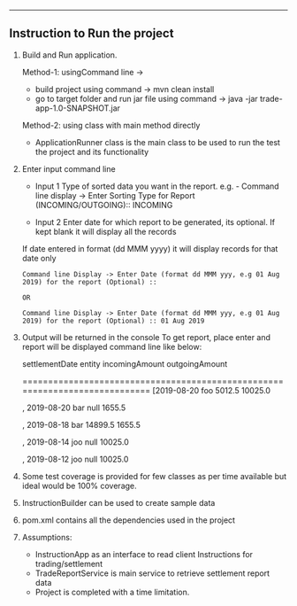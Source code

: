 ------------------------------------------------------------------------------
Instruction to Run the project
------------------------------------------------------------------------------
1. Build and Run application.

   Method-1: usingCommand line ->
    - build project using command -> mvn clean install
    - go to target folder and run jar file using command -> java -jar trade-app-1.0-SNAPSHOT.jar

   Method-2: using class with main method directly
   - ApplicationRunner class is the main class to be used to run the test the project and its functionality

2. Enter input command line

   - Input 1 Type of sorted data you want in the report. e.g. -
        Command line display -> Enter Sorting Type for Report (INCOMING/OUTGOING):: INCOMING

   - Input 2 Enter date for which report to be generated, its optional. If kept blank it will display all the records
    
    If date entered in format (dd MMM yyyy) it will display records for that date only
       
       Command line Display -> Enter Date (format dd MMM yyy, e.g 01 Aug 2019) for the report (Optional) ::
       
       OR
       
       Command line Display -> Enter Date (format dd MMM yyy, e.g 01 Aug 2019) for the report (Optional) :: 01 Aug 2019

3. Output will be returned in the console
    To get report, place enter and report will be displayed command line like below:
    

    settlementDate    entity    incomingAmount    outgoingAmount
    
    ============================================================================
    [2019-08-20        foo        5012.5        10025.0
    
    , 2019-08-20        bar        null        1655.5
    
    , 2019-08-18        bar        14899.5        1655.5
    
    , 2019-08-14        joo        null        10025.0
    
    , 2019-08-12        joo        null        10025.0

4. Some test coverage is provided for few classes as per time available but ideal would be 100% coverage.

5. InstructionBuilder can be used to create sample data

6. pom.xml contains all the dependencies used in the project

7. Assumptions:
    - InstructionApp as an interface to read client Instructions for trading/settlement
    - TradeReportService is main service to retrieve settlement report data
    - Project is completed with a time limitation.
